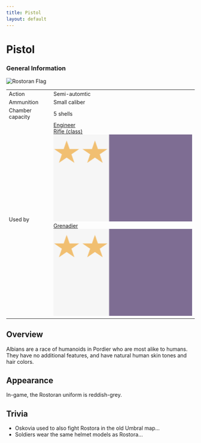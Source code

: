 ```yaml
---
title: Pistol
layout: default
---
```


<div class="main-content">
	<h1>Pistol</h1>
    <div class="infobox">
    	<h3>General Information</h3>
    	<img src="/images/" alt="Rostoran Flag" />
    	<table>
    		<tr>
    			<td>Action</td>
    			<td>Semi-automtic</td>
    		</tr>
    		<tr>
    			<td>Ammunition</td>
    			<td>Small caliber</td>
    		</tr>
    		<tr>
    			<td>Chamber capacity</td>
    			<td>5 shells</td>
    		</tr>
    		<tr>
    			<td>Used by</td>
    			<td>
					<a href="/classes/engineer.html">Engineer</a>
					<br />
					<a href="/classes/rifle.html">Rifle (class)</a> <img src="/images/flags/BLF_Flag.png" class="inline-icon" alt="icon"/>
					<br />
					<a href="/classes/grenadier.html">Grenadier</a> <img src="/images/flags/BLF_Flag.png" class="inline-icon" alt="icon"/>
    			</td>
    		</tr>
    	</table>
    </div>
    <div class="section">
    	<h2>Overview</h2>
    	<p>
    		Albians are a race of humanoids in Pordier who are most
    		alike to humans. They have no additional features, and have
    		natural human skin tones and hair colors.
    	</p>
    </div>
    <div class="section">
    	<h2>Appearance</h2>
    	<p>In-game, the Rostoran uniform is reddish-grey.</p>
    </div>
    <div class="section">
    	<h2>Trivia</h2>
    	<ul>
    		<li>
    			Oskovia used to also fight Rostora in the old Umbral
    			map...
    		</li>
    		<li>Soldiers wear the same helmet models as Rostora...</li>
    	</ul>
    </div>
</div>
